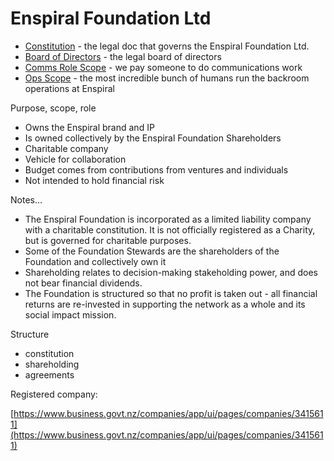 # Enspiral Foundation Ltd

* [Constitution](constitution.md) - the legal doc that governs the Enspiral Foundation Ltd.
* [Board of Directors](board.md) - the legal board of directors
* [Comms Role Scope](comms-role.md) - we pay someone to do communications work
* [Ops Scope](ops-scope.md) - the most incredible bunch of humans run the backroom operations at Enspiral

Purpose, scope, role

* Owns the Enspiral brand and IP
* Is owned collectively by the Enspiral Foundation Shareholders
* Charitable company
* Vehicle for collaboration
* Budget comes from contributions from ventures and individuals
* Not intended to hold financial risk

Notes...

* The Enspiral Foundation is incorporated as a limited liability company with a charitable constitution. It is not officially registered as a Charity, but is governed for charitable purposes.
* Some of the Foundation Stewards are the shareholders of the Foundation and collectively own it
* Shareholding relates to decision-making stakeholding power, and does not bear financial dividends.
* The Foundation is structured so that no profit is taken out - all financial returns are re-invested in supporting the network as a whole and its social impact mission.

Structure

* constitution
* shareholding
* agreements

Registered company:

[https://www.business.govt.nz/companies/app/ui/pages/companies/3415611](https://www.business.govt.nz/companies/app/ui/pages/companies/3415611)
